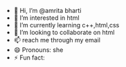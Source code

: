 - 👋 Hi, I’m @amrita bharti
- 👀 I’m interested in html 
- 🌱 I’m currently learning c++,html,css
- 💞️ I’m looking to collaborate on html 
- 📫 reach me through my email
- 😄 Pronouns: she
- ⚡ Fun fact: 

<!---
amrita2523/amrita2523 is a ✨ special ✨ repository because its `README.md` (this file) appears on your GitHub profile.
You can click the Preview link to take a look at your changes.
--->
